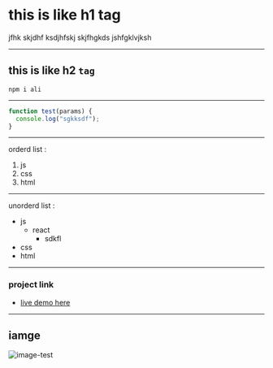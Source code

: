 # this is like h1 tag

jfhk skjdhf ksdjhfskj skjfhgkds jshfgklvjksh

---

## this is like h2 `tag`

```
npm i ali
```

---

```javascript
function test(params) {
  console.log("sgkksdf");
}
```

---

orderd list :

1.  js
2.  css
3.  html

---

unorderd list :

- js
  - react
    - sdkfl
- css
- html

---

### project link

- [ live demo here](https://alirezastee.github.io/firstpro/)

---

## iamge

![image-test](https://i.cloudup.com/zfY6lL7eFa-3000x3000.png)
